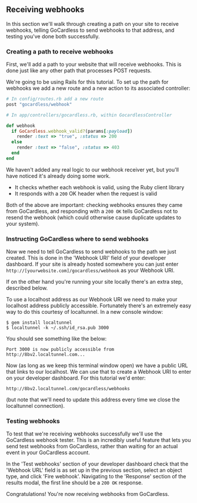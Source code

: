 ## Receiving webhooks

In this section we'll walk through creating a path on your site to receive webhooks, telling GoCardless to send webhooks to that address, and testing you've done both successfully.

### Creating a path to receive webhooks

First, we'll add a path to your website that will receive webhooks. This is done just like any other path that processes POST requests.

We're going to be using Rails for this tutorial. To set up the path for webhooks we add a new route and a new action to its associated controller:

```ruby
# In config/routes.rb add a new route
post "gocardless/webhook"

# In app/controllers/gocardless.rb, within GocardlessController

def webhook
  if GoCardless.webhook_valid?(params[:payload])
    render :text => "true", :status => 200
  else
    render :text => "false", :status => 403
  end
end
```

We haven't added any real logic to our webhook receiver yet, but you'll have noticed it's already doing some work.

* It checks whether each webhook is valid, using the Ruby client library
* It responds with a `200` OK header when the request is valid

Both of the above are important: checking webhooks ensures they came from GoCardless, and responding with a `200 OK` tells GoCardless not to resend the webhook (which could otherwise cause duplicate updates to your system).

### Instructing GoCardless where to send webhooks

Now we need to tell GoCardless to send webhooks to the path we just created. This is done in the 'Webhook URI' field of your developer dashboard. If your site is already hosted somewhere you can just enter `http://[yourwebsite.com]/gocardless/webhook` as your Webhook URI.

If on the other hand you're running your site locally there's an extra step, described below.

To use a localhost address as our Webhook URI we need to make your localhost address publicly accessible. Fortunately there's an extremely easy way to do this courtesy of localtunnel. In a new console window:

    $ gem install localtunnel
    $ localtunnel -k ~/.ssh/id_rsa.pub 3000

You should see something like the below:

    Port 3000 is now publicly accessible from
    http://8bv2.localtunnel.com...

Now (as long as we keep this terminal window open) we have a public URL that links to our localhost. We can use that to create a Webhook URI to enter on your developer dashboard. For this tutorial we'd enter:

    http://8bv2.localtunnel.com/gocardless/webhooks

(but note that we'll need to update this address every time we close the localtunnel connection).

### Testing webhooks

To test that we're receiving webhooks successfully we'll use the GoCardless webhook tester. This is an incredibly useful feature that lets you send test webhooks from GoCardless, rather than waiting for an actual event in your GoCardless account.

In the 'Test webhooks' section of your developer dashboard check that the 'Webhook URL' field is as set up in the previous section, select an object type, and click 'Fire webhook'. Navigating to the 'Response' section of the results modal, the first line should be a `200 OK` response.

Congratulations! You're now receiving webhooks from GoCardless.
